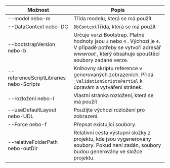 <!-- Options common to Razor Pages and Controller -->
| Možnost               | Popis|
| ----------------- | ------------ |
| --model nebo-m  | Třída modelu, která se má použít |
| --DataContext nebo-DC  | `DbContext`Třída, která se má použít |
| --bootstrapVersion nebo-b  | Určuje verzi Bootstrap. Platné hodnoty jsou `3` nebo `4` . Výchozí je `4`. V případě potřeby se vytvoří adresář *wwwroot* , který obsahuje spouštěcí soubory zadané verze. |
| --referenceScriptLibraries nebo-Scripts |  Knihovny skriptu reference v generovaných zobrazeních. Přidá `_ValidationScriptsPartial` k úpravám a vytváření stránek. |
| --rozložení nebo-l | Vlastní stránka rozložení, která se má použít |
| --useDefaultLayout nebo-UDL | Použijte výchozí rozložení pro zobrazení. |
| --Force nebo-f | Přepsat existující soubory. |
| --relativeFolderPath nebo-outDir | Relativní cesta výstupní složky z projektu, kde jsou vygenerovány soubory. Pokud není zadán, soubory budou generovány ve složce projektu. |